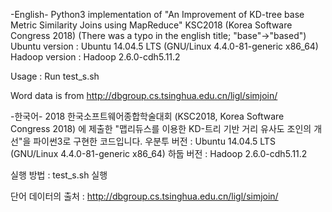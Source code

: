 -English-
Python3 implementation of "An Improvement of KD-tree base Metric Similarity Joins using MapReduce" KSC2018 (Korea Software Congress 2018)
(There was a typo in the english title; "base"->"based")
Ubuntu version : Ubuntu 14.04.5 LTS (GNU/Linux 4.4.0-81-generic x86_64)
Hadoop version : Hadoop 2.6.0-cdh5.11.2

Usage : Run test_s.sh

Word data is from http://dbgroup.cs.tsinghua.edu.cn/ligl/simjoin/


-한국어-
2018 한국소프트웨어종합학술대회 (KSC2018, Korea Software Congress 2018) 에 제출한 "맵리듀스를 이용한 KD-트리 기반 거리 유사도 조인의 개선"을 파이썬3로 구현한 코드입니다. 
우분투 버전 : Ubuntu 14.04.5 LTS (GNU/Linux 4.4.0-81-generic x86_64)
하둡 버전 : Hadoop 2.6.0-cdh5.11.2

실행 방법 : test_s.sh 실행

단어 데이터의 출처 : http://dbgroup.cs.tsinghua.edu.cn/ligl/simjoin/
